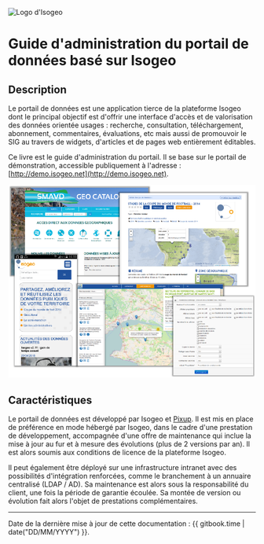 ![Logo d'Isogeo](https://www.isogeo.com/images/isogeo/logo-isogeo.png)

# Guide d'administration du portail de données basé sur Isogeo

## Description

Le portail de données est une application tierce de la plateforme Isogeo dont le principal objectif est d'offrir une interface d'accès et de valorisation des données orientée usages : recherche, consultation, téléchargement, abonnement, commentaires, évaluations, etc mais aussi de promouvoir le SIG au travers de widgets, d'articles et de pages web entièrement éditables.

Ce livre est le guide d'administration du portail. Il se base sur le portail de démonstration, accessible publiquement à l'adresse : [http://demo.isogeo.net](http://demo.isogeo.net). 

![&quot;Patchwork de portails Isogeo - Image de couverture&quot;](/assets/cover_portfolio.png)

## Caractéristiques

Le portail de données est développé par Isogeo et [Pixup](http://www.pixup.com/). Il est mis en place de préférence en mode hébergé par Isogeo, dans le cadre d'une prestation de développement, accompagnée d'une offre de maintenance qui inclue la mise à jour au fur et à mesure des évolutions \(plus de 2 versions par an\). Il est alors soumis aux conditions de licence de la plateforme Isogeo.

Il peut également être déployé sur une infrastructure intranet avec des possibilités d'intégration renforcées, comme le branchement à un annuaire centralisé \(LDAP / AD\). Sa maintenance est alors sous la responsabilité du client, une fois la période de garantie écoulée. Sa montée de version ou évolution fait alors l'objet de prestations complémentaires.

---

Date de la dernière mise à jour de cette documentation : {{ gitbook.time | date("DD/MM/YYYY") }}.
